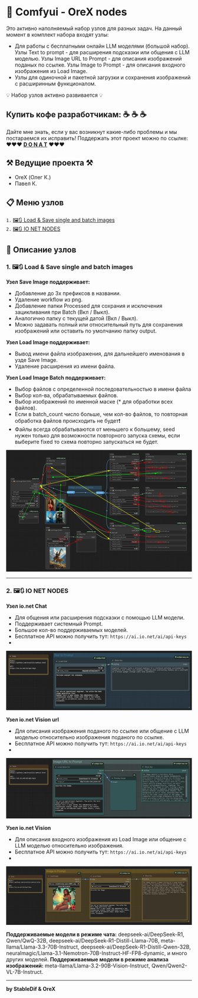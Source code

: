 # 🤫 Comfyui - OreX nodes 

Это активно наполняемый набор узлов для разных задач. На данный момент в комплект набора входят узлы:
- Для работы с бесплатными онлайн LLM моделями (большой набор). Узлы Text to prompt - для расширения подсказки или общения с LLM моделью. Узлы Image URL to Prompt - для описания изображений поданых по ссылке. Узлы Image to Prompt - для описания входного изображения из Load Image.
- Узлы для одиночной и пакетной загрузки и сохранения изображений с расширинным функционалом.

💡 Набор узлов активно развивается 💡

## Купить кофе разработчикам: ☕  ☕  ☕
Дайте мне знать, если у вас возникнут какие-либо проблемы и мы постараемся их исправить!
Поддержать этот проект можно по ссылке: ❤️❤️❤️ **[D O N A T](https://www.donationalerts.com/r/orex21)** ❤️❤️❤️

## ⚒️ Ведущие проекта ⚒️
- OreX (Олег К.)
- Павел К.

## 📋 Меню узлов
`1.` [🖼️🔃 Load & Save single and batch images](#1----Load-&-Save-single-and-batch-images)  
`2.` [🖼️🔃 IO NET NODES](#2----IO-NET-NODES)

## 📝 Описание узлов

### 1. 🖼️🔃 Load & Save single and batch images

**Узел Save Image поддерживает:**
- Добавление до 3х префиксов в названии.
- Удаление workflow из png.
- Добавление папки Processed для сохрания и исключения зацикливания при Batch (Вкл / Выкл).
- Аналогично папку с текущей датой (Вкл / Выкл).
- Можно задавать полный или относительный путь для сохранения изображений или оставить по умолчанию папку output.

**Узел Load Image поддерживает:**
- Вывод имени файла изображения, для дальнейшего именования в узде Save Image.
- Удаление расширения из имени файла.

**Узел Load Image Batch поддерживает:**
- Выбор файлов с определенной последовательностью в имени файла
- Выбор кол-ва, обрабатываемых файлов.
- Выбор изображений по именной маске (* для обработки всех файлов).
- Если в batch_count число больше, чем кол-во файлов, то повторная обработка файлов происходить не будет❗
- Файлы всегда обрабатываются от меньшего к большему, seed нужен только для возможности повторного запуска схемы, если выберите fixed то схема повторно запускаться не будет.

![Show Text](screenshots/Save-Load-Image-workflow2.jpg)
*** 
### 2. 🖼️🔃 IO NET NODES

**Узел io.net Chat**
- Для общения или расширения подсказки с помощью LLM модели.
- Поддерживает системный Prompt.
- Большое кол-во поддерживаемых моделей.
- Бесплатное API можно получить тут: `https://ai.io.net/ai/api-keys`
- 
![Show Text](screenshots/ionet-txt2prompt.png)

**Узел io.net Vision url**
- Для описания изображения поданого по ссылке или общение с LLM моделью относительно изображения поданого по ссылке.
- Бесплатное API можно получить тут: `https://ai.io.net/ai/api-keys`
- 
![Show Text](screenshots/ionet-img-url2prompt.png)

**Узел io.net Vision**
- Для описания входного изображения из Load Image или общение с LLM моделью относительно изображения.
- Бесплатное API можно получить тут: `https://ai.io.net/ai/api-keys`
- 
![Show Text](screenshots/ionet-img2prompt.png)

**Поддерживаемые модели в режиме чата:** deepseek-ai/DeepSeek-R1, Qwen/QwQ-32B, deepseek-ai/DeepSeek-R1-Distill-Llama-70B, meta-llama/Llama-3.3-70B-Instruct, deepseek-ai/DeepSeek-R1-Distill-Qwen-32B, neuralmagic/Llama-3.1-Nemotron-70B-Instruct-HF-FP8-dynamic, и много других моделей.
**Поддерживаемые модели в режиме анализа изображений:** meta-llama/Llama-3.2-90B-Vision-Instruct, Qwen/Qwen2-VL-7B-Instruct.

___
**by StableDif & OreX**
